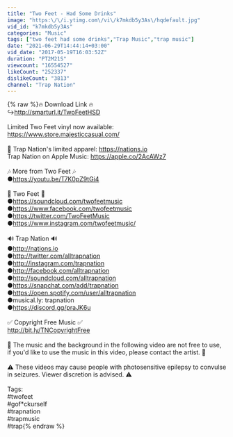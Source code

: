 ```yaml
---
title: "Two Feet - Had Some Drinks"
image: "https:\/\/i.ytimg.com\/vi\/k7mkdb5y3As\/hqdefault.jpg"
vid_id: "k7mkdb5y3As"
categories: "Music"
tags: ["two feet had some drinks","Trap Music","trap music"]
date: "2021-06-29T14:44:14+03:00"
vid_date: "2017-05-19T16:03:52Z"
duration: "PT2M21S"
viewcount: "16554527"
likeCount: "252337"
dislikeCount: "3813"
channel: "Trap Nation"
---
```

{% raw %}🔥 Download Link 🔥<br />↪︎<a rel="nofollow" target="blank" href="http://smarturl.it/TwoFeetHSD">http://smarturl.it/TwoFeetHSD</a><br /><br />Limited Two Feet vinyl now available: <a rel="nofollow" target="blank" href="https://www.store.majesticcasual.com/">https://www.store.majesticcasual.com/</a><br /><br />👑 Trap Nation's limited apparel: <a rel="nofollow" target="blank" href="https://nations.io">https://nations.io</a><br />Trap Nation on Apple Music: <a rel="nofollow" target="blank" href="https://apple.co/2AcAWz7">https://apple.co/2AcAWz7</a><br /><br />🎶 More from Two Feet 🎶<br />●<a rel="nofollow" target="blank" href="https://youtu.be/T7K0pZ9tGi4">https://youtu.be/T7K0pZ9tGi4</a><br /><br />🎵 Two Feet 🎵<br />●<a rel="nofollow" target="blank" href="https://soundcloud.com/twofeetmusic">https://soundcloud.com/twofeetmusic</a><br />●<a rel="nofollow" target="blank" href="https://www.facebook.com/twofeetmusic">https://www.facebook.com/twofeetmusic</a><br />●<a rel="nofollow" target="blank" href="https://twitter.com/TwoFeetMusic">https://twitter.com/TwoFeetMusic</a><br />●<a rel="nofollow" target="blank" href="https://www.instagram.com/twofeetmusic/">https://www.instagram.com/twofeetmusic/</a><br /><br />🔊 Trap Nation 🔊<br />●<a rel="nofollow" target="blank" href="http://nations.io">http://nations.io</a><br />●<a rel="nofollow" target="blank" href="http://twitter.com/alltrapnation">http://twitter.com/alltrapnation</a><br />●<a rel="nofollow" target="blank" href="http://instagram.com/trapnation">http://instagram.com/trapnation</a><br />●<a rel="nofollow" target="blank" href="http://facebook.com/alltrapnation">http://facebook.com/alltrapnation</a><br />●<a rel="nofollow" target="blank" href="http://soundcloud.com/alltrapnation">http://soundcloud.com/alltrapnation</a><br />●<a rel="nofollow" target="blank" href="https://snapchat.com/add/trapnation">https://snapchat.com/add/trapnation</a><br />●<a rel="nofollow" target="blank" href="https://open.spotify.com/user/alltrapnation">https://open.spotify.com/user/alltrapnation</a><br />●musical.ly: trapnation<br />●<a rel="nofollow" target="blank" href="https://discord.gg/praJK6u">https://discord.gg/praJK6u</a><br /><br />✅ Copyright Free Music ✅<br /><a rel="nofollow" target="blank" href="http://bit.ly/TNCopyrightFree">http://bit.ly/TNCopyrightFree</a><br /><br />🚫 The music and the background in the following video are not free to use, if you'd like to use the music in this video, please contact the artist. 🚫<br /><br />⚠️ These videos may cause people with photosensitive epilepsy to convulse in seizures. Viewer discretion is advised. ⚠️<br /><br />Tags:<br />#twofeet<br />#gof*ckurself<br />#trapnation<br />#trapmusic<br />#trap{% endraw %}
